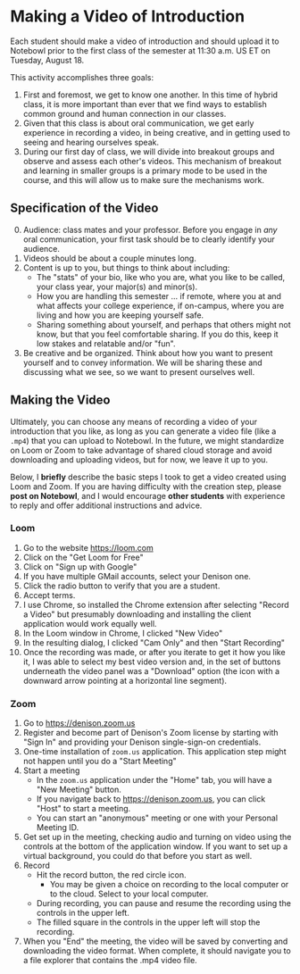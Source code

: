 # Making a Video of Introduction

Each student should make a video of introduction and should upload it to Notebowl prior to the first class of the semester at 11:30 a.m. US ET on Tuesday, August 18.

This activity accomplishes three goals:

1. First and foremost, we get to know one another.  In this time of hybrid class, it is more important than ever that we find ways to establish common ground and human connection in our classes.
2. Given that this class is about oral communication, we get early experience in recording a video, in being creative, and in getting used to seeing and hearing ourselves speak.
3. During our first day of class, we will divide into breakout groups and observe and assess each other's videos.  This mechanism of breakout and learning in smaller groups is a primary mode to be used in the course, and this will allow us to make sure the mechanisms work.

## Specification of the Video

0. Audience: class mates and your professor.  Before you engage in *any* oral communication, your first task should be to clearly identify your audience.
1. Videos should be about a couple minutes long.
2. Content is up to you, but things to think about including:
     - The "stats" of your bio, like who you are, what you like to be called, your class year, your major(s) and minor(s).
     - How you are handling this semester ... if remote, where you at and what affects your college experience, if on-campus, where you are living and how you are keeping yourself safe.
     - Sharing something about yourself, and perhaps that others might not know, but that you feel comfortable sharing.  If you do this, keep it low stakes and relatable and/or "fun".
3. Be creative and be organized.  Think about how you want to present yourself and to convey information.  We will be sharing these and discussing what we see, so we want to present ourselves well.

## Making the Video

Ultimately, you can choose any means of recording a video of your introduction that you like, as long as you can generate a video file (like a `.mp4`) that you can upload to Notebowl.  In the future, we might standardize on Loom or Zoom to take advantage of shared cloud storage and avoid downloading and uploading videos, but for now, we leave it up to you.

Below, I **briefly** describe the basic steps I took to get a video created using Loom and Zoom.  If you are having difficulty with the creation step, please **post on Notebowl**, and I would encourage **other students** with experience to reply and offer additional instructions and advice.

### Loom

1. Go to the website https://loom.com
2. Click on the "Get Loom for Free"
3. Click on "Sign up with Google"
4. If you have multiple GMail accounts, select your Denison one.
5. Click the radio button to verify that you are a student.
6. Accept terms.
7. I use Chrome, so installed the Chrome extension after selecting "Record a Video" but presumably downloading and installing the client application would work equally well.
8. In the Loom window in Chrome, I clicked "New Video"
9. In the resulting dialog, I clicked "Cam Only" and then "Start Recording"
10.  Once the recording was made, or after you iterate to get it how you like it, I was able to select my best video version and, in the set of buttons underneath the video panel was a "Download" option (the icon with a downward arrow pointing at a horizontal line segment).

### Zoom

1. Go to https://denison.zoom.us
2. Register and become part of Denison's Zoom license by starting with "Sign In" and providing your Denison single-sign-on credentials.
3. One-time installation of `zoom.us` application.  This application step might not happen until you do a "Start Meeting"
4. Start a meeting
    - In the `zoom.us` application under the "Home" tab, you will have a "New Meeting" button.
    - If you navigate back to https://denison.zoom.us, you can click "Host" to start a meeting.
    - You can start an "anonymous" meeting or one with your Personal Meeting ID.
5. Get set up in the meeting, checking audio and turning on video using the controls at the bottom of the application window.  If you want to set up a virtual background, you could do that before you start as well.
6. Record
    - Hit the record button, the red circle icon.
        - You may be given a choice on recording to the local computer or to the cloud.  Select to your local computer.
    - During recording, you can pause and resume the recording using the controls in the upper left.
    - The filled square in the controls in the upper left will stop the recording.
7. When you "End" the meeting, the video will be saved by converting and downloading the video format.  When complete, it should navigate you to a file explorer that contains the .mp4 video file.
